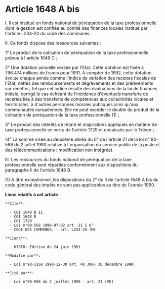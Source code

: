 # Article 1648 A bis

I. Il est institué un fonds national de péréquation de la taxe professionnelle dont la gestion est confiée au comité des
finances locales institué par l'article L234-20 du code des communes.

II. Ce fonds dispose des ressources suivantes :

1° Le produit de la cotisation de péréquation de la taxe professionnelle prévue à l'article 1648 D ;

2° Une dotation annuelle versée par l'Etat. Cette dotation est fixée à 796.474 millions de francs pour 1991. A compter de
1992, cette dotation évolue chaque année comme l'indice de variation des recettes fiscales de l'Etat, nettes des
remboursements et dégrèvements et des prélèvements sur recettes, tel que cet indice résulte des évaluations de la loi de
finances initiale, corrigé le cas échéant de l'incidence d'éventuels transferts de recettes liés à des transferts de
compétences aux collectivités locales et territoriales, à d'autres personnes morales publiques ainsi qu'aux communautés
européennes. Elle ne peut excéder le double du produit de la cotisation de péréquation de la taxe professionnelle (1) ;

3° Le produit des intérêts de retard et majorations appliqués en matière de taxe professionnelle en vertu de l'article 1729
et encaissés par le Trésor ;

(4° La somme visée au deuxième alinéa du 6° de l'article 21 de la loi n° 90-568 du 2 juillet 1990 relative à l'organisation
du service public de la poste et des télécommunications : modification non intégrée).

III. Les ressources du fonds national de péréquation de la taxe professionnelle sont réparties conformément aux dispositions
du paragraphe II de l'article 1648 B.

(1) A titre exceptionnel, les dispositions du 2° du II de l'article 1648 A bis du code général des impôts ne sont pas
applicables au titre de l'année 1990.

**Liens relatifs à cet article**

	**Cite**:

	  - CGI 1648 B II
	  - CGI 1648 D
	  - CGI 1729
	  - Loi n°90-568 1990-07-02 art. 21 I 6°
	  - CODE DES COMMUNES. - art. L234-20 (M)

	**Liens**:

	  - HISTO: Edition du 24 juin 1991

	**Modifié par**:

	  - Loi n°90-1168 1990-12-30 art. 48 JORF 30 décembre 1990

	**Cité par**:

	  - Loi n°90-568 du 2 juillet 1990 - art. 21 (VD)
